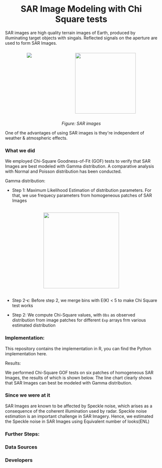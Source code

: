 <h1 align = 'center'> SAR Image Modeling with Chi Square tests </h1>

SAR images are high quality terrain images of Earth, produced by illuminating target objects with singals. Reflected signals on the aperture are used to form SAR Images.

<div style="display:flex; flex-direction: row; justify-content: space-around;">
    <img src = "https://bit.ly/374vhfc" style="margin: 10px;"/>   
    <img src = "https://bit.ly/30Yx9lW" style="height: 200px; margin: 10px;"/> 
</div>

<p align='center'> <i> Figure: SAR images </i> </p>



One of the advantages of using SAR images is they're independent of weather & atmospheric effects.

### What we did

We employed Chi-Square Goodness-of-Fit (GOF) tests to verify that SAR Images are best modeled with Gamma distribution. A comparative analysis with Normal and Poisson distribution has been conducted.

Gamma distribution: 

 - Step 1: Maximum Likelihood Estimation of distribution parameters. For that, we use frequecy parameters from homogeneous patches of SAR Images

<br/>

<center>
<img src="https://user-images.githubusercontent.com/31539812/95762382-432f4d80-0ccb-11eb-9796-d2b1507cfe89.png" style="height: 250px;">
</center>

<br/>

 - Step 2-ϵ: Before step 2, we merge bins with E(K) < 5 to make Chi Square test works


 - Step 2: We compute Chi-Square values, with `Obs` as observed distribution from image patches for different `Exp` arrays frm various estimated distribution


### Implementation:
This repository contains the implementation in R, you can find the Python implementation here.

Results:

We performed Chi-Square GOF tests on six patches of homogeneous SAR Images, the results of which is shown below. The line chart clearly shows that SAR Images can best be modeled with Gamma distribution.

### Since we were at it

SAR Images are known to be affected by Speckle noise, which arises as a consequence
of the coherent illumination used by radar. Speckle noise estimation is an important challenge in SAR Imagery. Hence, we estimated the Speckle noise in SAR Images using Equivalent number of looks(ENL)

### Further Steps:

### Data Sources

### Developers
